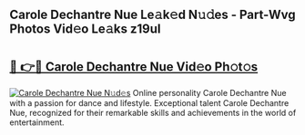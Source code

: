 ## Carole Dechantre Nue Le𝚊k𝚎d N𝚞𝚍es - Part-Wvg Photos Vid𝚎o Le𝚊ks z19uI

# <h2><a href="http://fb3j4pz.evod.top/?m=Carole+Dechantre+Nue">🔗 👉🔴 Carole Dechantre Nue Vid𝚎o Ph𝚘t𝚘s</a></h2>

[![Carole Dechantre Nue N𝚞d𝚎s](https://i.imgur.com/8V9OHl7.gif)](http://fb3j4pz.evod.top/?m=Carole+Dechantre+Nue)
Online personality Carole Dechantre Nue with a passion for dance and lifestyle. Exceptional talent Carole Dechantre Nue, recognized for their remarkable skills and achievements in the world of entertainment. 
